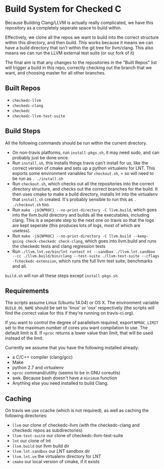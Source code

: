 # Build System for Checked C

Because Building Clang/LLVM is actually really complicated, we have
this repository as a completely seperate space to build within.

Effectively, we clone all the repos we want to build into the correct
structure within this directory, and then build. This works because it means we can
have a build directory that isn't within the git tree for llvm/clang. This also means
we can run the LLVM external test suite (or our fork of it)

The final aim is that any changes to the repositories in the "Built Repos" list
will trigger a build in this repo, correctly checking out the branch that we want,
and choosing master for all other branches.

## Built Repos

- `checkedc-llvm`
- `checkedc-clang`
- `checkedc`
- `checkedc-llvm-test-suite`

## Build Steps

All the following commands should be run within the current directory.

- On non-travis platforms, run `install-pkgs.sh`, it may need sudo, and can probably just be done once.
- Run `install.sh`, this installs things travis can't install for us, like the correct version of cmake
  and sets up a python virtualenv for LNT. This exports some environment variables for `checkout.sh`, =
  so will need to be run as `. ./install.sh`
- Run `checkout.sh`, which checks out all the repositories into the correct directory structure, and
  checks out the correct branches for the build. It then uses cmake to make a build directory, installs lnt
  into the virtualenv that `install.sh` created. It's probably sensible to run this as `. ./checkout.sh` too.
- Run `make -j${NPROC} --no-print-directory -C llvm.build`, which goes into the llvm.build directory
  and builds all the executables, including clang. This is a seperate step to the next one on travis so
  that the logs are kept seperate (this produces lots of logs, most of which are useless).
- Run `make -j${NPROC} --no-print-directory -C llvm.build --keep-going check-checkedc check-clang`,
  which goes into llvm.build and runs the checkedc tests and clang regression tests
- Run `./llvm.lnt.ve/bin/lnt runtest nt --sandbox ./llvm.lnt.sandbox --cc ./llvm.build/bin/clang --test-suite ./llvm-test-suite --cflags -fcheckedc-extension`,
  which runs the full llvm test suite, benchmarks and all.

`build.sh` will run all these steps except `install-pkgs.sh`.

## Requirements

The scripts assume Linux (Ubuntu 14.04) or OS X. The environment variable
`BUILD_OS_NAME` should be set to 'linux' or 'osx' respectively
(the scripts will find the correct value for this if they're running on travis-ci.org).

If you want to control the degree of parallelism required, export `NPROC_LIMIT` set to
the maximum number of cores you want compilation to use. The default limit is 8. If `nproc` 
returns a lower value than limit, that will be used instead of the limit.

Currently we assume that you have the following installed already:
- a C/C++ compiler (clang/gcc)
- Make
- python 2.7 and virtualenv
- `nproc` command/utility (seems to be in GNU coreutils)
- awk. Because bash doesn't have a `minimum` function
- Anything else you need installed to build Clang.

## Caching

On travis we use ccache (which is not required), as well as caching the following directories:

- `llvm` our clone of checkedc-llvm (with the checkedc-clang and checkedc repos as subdirectories)
- `llvm-test-suite` our clone of checkedc-llvm-test-suite
- `lnt` our clone of lnt
- `llvm.build` our llvm build dir
- `llvm.lnt.sandbox` our LNT sandbox dir
- `llvm.lnt.ve` the virtualenv directory for LNT
- `cmake` our local version of cmake, if it exists
